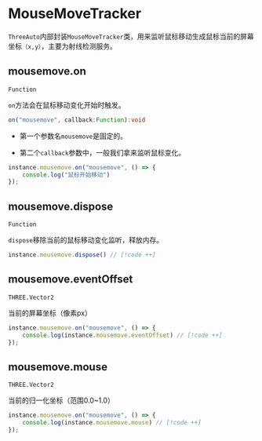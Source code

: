 # MouseMoveTracker

`ThreeAuto`内部封装`MouseMoveTracker`类，用来监听鼠标移动生成鼠标当前的屏幕坐标`（x,y）`，主要为射线检测服务。

## mousemove.on
`Function`

`on`方法会在鼠标移动变化开始时触发。

```typescript
on("mousemove", callback:Function):void
```

- 第一个参数名`mousemove`是固定的。

- 第二个`callback`参数中，一般我们拿来监听鼠标变化。

```typescript {1,3}
instance.mousemove.on("mousemove", () => {
    console.log("鼠标开始移动") 
});
```


## mousemove.dispose
`Function`

`dispose`移除当前的鼠标移动变化监听，释放内存。

```typescript 
instance.mousemove.dispose() // [!code ++]
```

## mousemove.eventOffset
`THREE.Vector2`

当前的屏幕坐标（像素px）

```typescript
instance.mousemove.on("mousemove", () => {
    console.log(instance.mousemove.eventOffset) // [!code ++]
});
```


## mousemove.mouse
`THREE.Vector2`

当前的归一化坐标（范围0.0~1.0）

```typescript
instance.mousemove.on("mousemove", () => {
    console.log(instance.mousemove.mouse) // [!code ++]
});
```

